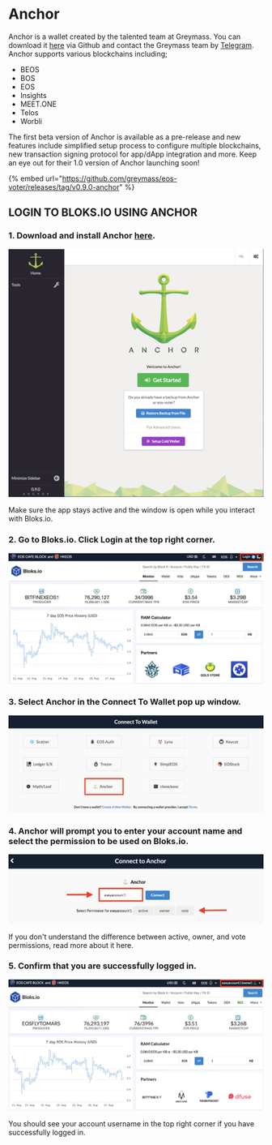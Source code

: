 # Anchor

Anchor is a wallet created by the talented team at Greymass. You can download it [here](https://github.com/greymass/eos-voter/releases/tag/v0.9.0-anchor) via Github and contact the Greymass team by [Telegram](https://t.me/teamgreymass). Anchor supports various blockchains including;

* BEOS
* BOS
* EOS
* Insights
* MEET.ONE
* Telos
* Worbli

The first beta version of Anchor is available as a pre-release and new features include simplified setup process to configure multiple blockchains, new transaction signing protocol for app/dApp integration and more. Keep an eye out for their 1.0 version of Anchor launching soon!

{% embed url="https://github.com/greymass/eos-voter/releases/tag/v0.9.0-anchor" %}

## LOGIN TO BLOKS.IO USING ANCHOR

### 1. Download and install Anchor [here](https://github.com/greymass/eos-voter/releases/tag/v0.9.0-anchor). 

![](../../.gitbook/assets/image%20%286%29.png)

Make sure the app stays active and the window is open while you interact with Bloks.io. 

### 2. Go to Bloks.io. Click Login at the top right corner.

![](../../.gitbook/assets/image%20%28160%29.png)

### 3. Select Anchor in the Connect To Wallet pop up window. 

![](../../.gitbook/assets/image%20%2847%29.png)

### 4. Anchor will prompt you to enter your account name and select the permission to be used on Bloks.io.

![](../../.gitbook/assets/image%20%28107%29.png)

If you don't understand the difference between active, owner, and vote permissions, read more about it here.

### 5. Confirm that you are successfully logged in.

![](../../.gitbook/assets/image%20%28173%29.png)

You should see your account username in the top right corner if you have successfully logged in.

